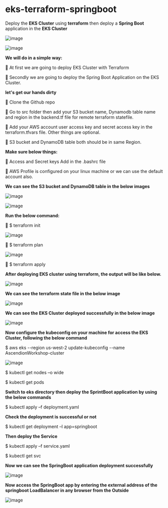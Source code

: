 # eks-terraform-springboot
Deploy the **EKS Cluster** using **terraform** then deploy a **Spring Boot** application in the **EKS Cluster** 

![image](https://user-images.githubusercontent.com/38450758/201491650-26cfa08e-70c1-420d-bdf0-c2b2a99bc4dc.png)


![image](https://user-images.githubusercontent.com/38450758/201491597-ff41e3b7-b0cb-4ac4-9845-03cb2b28cd72.png)


**We will do in a simple way:**

	At first we are going to deploy EKS Cluster with Terraform 

	Secondly we are going to deploy the Spring Boot Application on the EKS Cluster.


**let's get our hands dirty**

	Clone the Github repo 

	Go to src folder then add your S3 bucket name, Dynamodb table name and region in the backend.tf file for remote terraform statefile.

	 Add your AWS account user access key and secret access key in the terraform.tfvars file. Other things are optional.

	 S3 bucket and DynamoDB table both should be in same Region.


**Make sure below things:**

	 Access and Secret keys Add in the .bashrc file

	AWS Profile is configured on your linux machine or we can use the default account also.


**We can see the S3 bucket and DynamoDB table in the below images**


![image](https://user-images.githubusercontent.com/38450758/201494425-b3e00949-2263-4374-8fc4-71896b6a8570.png)

![image](https://user-images.githubusercontent.com/38450758/201494451-ba51a0b1-8df2-4900-a4f5-db669df83c7e.png)



**Run the below command:**

	$ terraform init

![image](https://user-images.githubusercontent.com/38450758/201494499-aa5b6e34-c9ea-4e62-aa23-12608de8f69f.png)


	$ terraform plan

![image](https://user-images.githubusercontent.com/38450758/201494521-321a9b0f-ec26-4381-938a-c684aa920db0.png)


	$ terraform apply

**After deploying EKS cluster using terraform, the output will be like below.**


![image](https://user-images.githubusercontent.com/38450758/201494536-ddd4110c-c5c9-4730-907e-bce98f5942a8.png)


**We can see the terraform state file in the below image**


![image](https://user-images.githubusercontent.com/38450758/201494730-d15653a4-e76b-4eb8-834e-13cb8475168d.png)


**We can see the EKS Cluster deployed successfully in the below image**


![image](https://user-images.githubusercontent.com/38450758/201494761-e7b38e49-b2d4-4a0a-b8a0-a043c338a2ec.png)


**Now configure the kubeconfig on your machine for access the EKS Cluster, following the below command**


$ aws eks --region us-west-2 update-kubeconfig --name AscendionWorkshop-cluster


![image](https://user-images.githubusercontent.com/38450758/201494592-36afec1e-7b39-44c0-addd-25505ccf5577.png)


$ kubectl get nodes –o wide

$ kubectl get pods 

**Switch to eks directory then deploy the SprintBoot application by using the below commands**

$ kubectl apply –f deployment.yaml

**Check the deployment is successful or not**

$ kubectl get deployment –l app=springboot

**Then deploy the Service**

$ kubectl apply –f service.yaml

$ kubectl get svc

**Now we can see the SpringBoot application deployment successfully**


![image](https://user-images.githubusercontent.com/38450758/201494844-568000b4-4eae-48c2-aea4-810b74fba43c.png)



**Now access the SpringBoot app by entering the external address of the springboot LoadBalancer in any browser from the Outside**


![image](https://user-images.githubusercontent.com/38450758/201494863-fdbb9888-46af-44eb-8e3a-33e84cc61d37.png)



